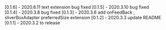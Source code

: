 [0.1.6] - 2020.6.11 text extension bug fixed
[0.1.5] - 2020.3.10 bug fixed
[0.1.4] - 2020.3.8 bug fixed
[0.1.3] - 2020.3.6 add onFeedBack , sliverBoxAdapter  preferredSize extension
[0.1.2] - 2020.3.3 update README
[0.1.1] - 2020.3.2 to release

